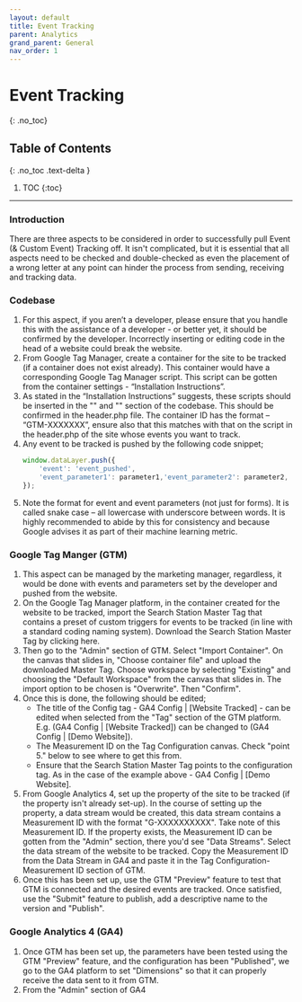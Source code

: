 ```yaml
---
layout: default
title: Event Tracking
parent: Analytics
grand_parent: General
nav_order: 1
---
```


# Event Tracking
{: .no_toc}

## Table of Contents
{: .no_toc .text-delta }

1. TOC
{:toc}
---

### Introduction
There are three aspects to be considered in order to successfully pull Event (& Custom Event) Tracking off. It isn't complicated, but it is essential that all aspects need to be checked and double-checked as even the placement of a wrong letter at any point can hinder the process from sending, receiving and tracking data.

### Codebase
1. For this aspect, if you aren’t a developer, please ensure that you handle this with the assistance of a developer - or better yet, it should be confirmed by the developer. Incorrectly inserting or editing code in the head of a website could break the website.
2. From Google Tag Manager, create a container for the site to be tracked (if a container does not exist already). This container would have a corresponding Google Tag Manager script. This script can be gotten from the container settings - “Installation Instructions”. 
3. As stated in the “Installation Instructions” suggests, these scripts should be inserted in the "<head>" and "<body>" section of the codebase. This should be confirmed in the header.php file. The container ID has the format – “GTM-XXXXXXX”, ensure also that this matches with that on the script in the header.php of the site whose events you want to track. 
4. Any event to be tracked is pushed by the following code snippet;
    ```js
    window.dataLayer.push({
        'event': 'event_pushed',
        'event_parameter1': parameter1,'event_parameter2': parameter2, 'event_parameter2' : 'String'
    });
    ```
5. Note the format for event and event parameters (not just for forms). It is called snake case – all lowercase with underscore between words. It is highly recommended to abide by this for consistency and because Google advises it as part of their machine learning metric.

### Google Tag Manger (GTM)
1. This aspect can be managed by the marketing manager, regardless, it would be done with events and parameters set by the developer and pushed from the website. 
2. On the Google Tag Manager platform, in the container created for the website to be tracked, import the Search Station Master Tag that contains a preset of custom triggers for events to be tracked (in line with a standard coding naming system). Download the Search Station Master Tag by <a>clicking here</a>. 
3. Then go to the "Admin" section of GTM. Select "Import Container". On the canvas that slides in, "Choose container file" and upload the downloaded Master Tag. Choose workspace by selecting "Existing" and choosing the "Default Workspace" from the canvas that slides in. The import option to be chosen is "Overwrite". Then "Confirm".
4. Once this is done, the following should be edited;
   - The title of the Config tag - GA4 Config | [Website Tracked] - can be edited when selected from the "Tag" section of the GTM platform. E.g. (GA4 Config | [Website Tracked]) can be changed to (GA4 Config | [Demo Website]).
   - The Measurement ID on the Tag Configuration canvas. Check "point 5." below to see where to get this from.
   - Ensure that the Search Station Master Tag points to the configuration tag. As in the case of the example above - GA4 Config | [Demo Website].
5. From Google Analytics 4, set up the property of the site to be tracked (if the property isn't already set-up). In the course of setting up the property, a data stream would be created, this data stream contains a Measurement ID with the format "G-XXXXXXXXXX". Take note of this Measurement ID. If the property exists, the Measurement ID can be gotten from the "Admin" section, there you'd see "Data Streams". Select the data stream of the website to be tracked. Copy the Measurement ID from the Data Stream in GA4 and paste it in the Tag Configuration-Measurement ID section of GTM.
6. Once this has been set up, use the GTM "Preview" feature to test that GTM is connected and the desired events are tracked. Once satisfied, use the "Submit" feature to publish, add a descriptive name to the version and "Publish".

### Google Analytics 4 (GA4)
1. Once GTM has been set up, the parameters have been tested using the GTM "Preview" feature, and the configuration has been "Published", we go to the GA4 platform to set "Dimensions" so that it can properly receive the data sent to it from GTM.
2. From the "Admin" section of GA4
